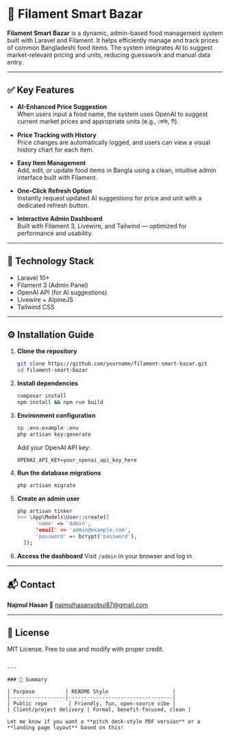 # 🛒 Filament Smart Bazar

**Filament Smart Bazar** is a dynamic, admin-based food management system built with Laravel and Filament. It helps efficiently manage and track prices of common Bangladeshi food items. The system integrates AI to suggest market-relevant pricing and units, reducing guesswork and manual data entry.

---

## ✅ Key Features

- **AI-Enhanced Price Suggestion**  
  When users input a food name, the system uses OpenAI to suggest current market prices and appropriate units (e.g., কেজি, টি).

- **Price Tracking with History**  
  Price changes are automatically logged, and users can view a visual history chart for each item.

- **Easy Item Management**  
  Add, edit, or update food items in Bangla using a clean, intuitive admin interface built with Filament.

- **One-Click Refresh Option**  
  Instantly request updated AI suggestions for price and unit with a dedicated refresh button.

- **Interactive Admin Dashboard**  
  Built with Filament 3, Livewire, and Tailwind — optimized for performance and usability.

---

## 🧱 Technology Stack

- Laravel 10+
- Filament 3 (Admin Panel)
- OpenAI API (for AI suggestions)
- Livewire + AlpineJS
- Tailwind CSS

---

## ⚙️ Installation Guide

1. **Clone the repository**
   ```bash
   git clone https://github.com/yourname/filament-smart-bazar.git
   cd filament-smart-bazar

2. **Install dependencies**

   ```bash
   composer install
   npm install && npm run build
   ```

3. **Environment configuration**

   ```bash
   cp .env.example .env
   php artisan key:generate
   ```

   Add your OpenAI API key:

   ```
   OPENAI_API_KEY=your_openai_api_key_here
   ```

4. **Run the database migrations**

   ```bash
   php artisan migrate
   ```

5. **Create an admin user**

   ```bash
   php artisan tinker
   >>> \App\Models\User::create([
         'name' => 'Admin',
         'email' => 'admin@example.com',
         'password' => bcrypt('password'),
     ]);
   ```

6. **Access the dashboard**
   Visit `/admin` in your browser and log in.

---

## 📬 Contact

**Najmul Hasan**
📧 [najmulhasansobuj87@gmail.com](mailto:najmulhasansobuj87@gmail.com)

---

## 📄 License

MIT License. Free to use and modify with proper credit.

```

---

### 🧠 Summary

| Purpose          | README Style                     |
|------------------|----------------------------------|
| Public repo       | Friendly, fun, open-source vibe |
| Client/project delivery | Formal, benefit-focused, clean |

Let me know if you want a **pitch deck-style PDF version** or a **landing page layout** based on this!
```
